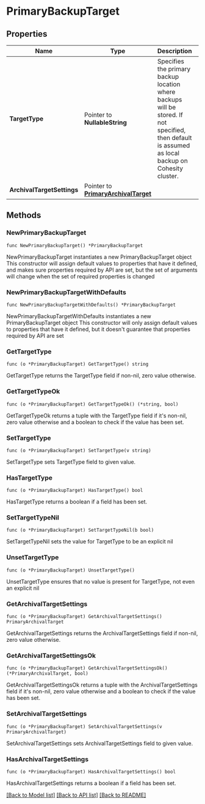 # PrimaryBackupTarget

## Properties

Name | Type | Description | Notes
------------ | ------------- | ------------- | -------------
**TargetType** | Pointer to **NullableString** | Specifies the primary backup location where backups will be stored. If not specified, then default is assumed as local backup on Cohesity cluster. | [optional] 
**ArchivalTargetSettings** | Pointer to [**PrimaryArchivalTarget**](PrimaryArchivalTarget.md) |  | [optional] 

## Methods

### NewPrimaryBackupTarget

`func NewPrimaryBackupTarget() *PrimaryBackupTarget`

NewPrimaryBackupTarget instantiates a new PrimaryBackupTarget object
This constructor will assign default values to properties that have it defined,
and makes sure properties required by API are set, but the set of arguments
will change when the set of required properties is changed

### NewPrimaryBackupTargetWithDefaults

`func NewPrimaryBackupTargetWithDefaults() *PrimaryBackupTarget`

NewPrimaryBackupTargetWithDefaults instantiates a new PrimaryBackupTarget object
This constructor will only assign default values to properties that have it defined,
but it doesn't guarantee that properties required by API are set

### GetTargetType

`func (o *PrimaryBackupTarget) GetTargetType() string`

GetTargetType returns the TargetType field if non-nil, zero value otherwise.

### GetTargetTypeOk

`func (o *PrimaryBackupTarget) GetTargetTypeOk() (*string, bool)`

GetTargetTypeOk returns a tuple with the TargetType field if it's non-nil, zero value otherwise
and a boolean to check if the value has been set.

### SetTargetType

`func (o *PrimaryBackupTarget) SetTargetType(v string)`

SetTargetType sets TargetType field to given value.

### HasTargetType

`func (o *PrimaryBackupTarget) HasTargetType() bool`

HasTargetType returns a boolean if a field has been set.

### SetTargetTypeNil

`func (o *PrimaryBackupTarget) SetTargetTypeNil(b bool)`

 SetTargetTypeNil sets the value for TargetType to be an explicit nil

### UnsetTargetType
`func (o *PrimaryBackupTarget) UnsetTargetType()`

UnsetTargetType ensures that no value is present for TargetType, not even an explicit nil
### GetArchivalTargetSettings

`func (o *PrimaryBackupTarget) GetArchivalTargetSettings() PrimaryArchivalTarget`

GetArchivalTargetSettings returns the ArchivalTargetSettings field if non-nil, zero value otherwise.

### GetArchivalTargetSettingsOk

`func (o *PrimaryBackupTarget) GetArchivalTargetSettingsOk() (*PrimaryArchivalTarget, bool)`

GetArchivalTargetSettingsOk returns a tuple with the ArchivalTargetSettings field if it's non-nil, zero value otherwise
and a boolean to check if the value has been set.

### SetArchivalTargetSettings

`func (o *PrimaryBackupTarget) SetArchivalTargetSettings(v PrimaryArchivalTarget)`

SetArchivalTargetSettings sets ArchivalTargetSettings field to given value.

### HasArchivalTargetSettings

`func (o *PrimaryBackupTarget) HasArchivalTargetSettings() bool`

HasArchivalTargetSettings returns a boolean if a field has been set.


[[Back to Model list]](../README.md#documentation-for-models) [[Back to API list]](../README.md#documentation-for-api-endpoints) [[Back to README]](../README.md)


